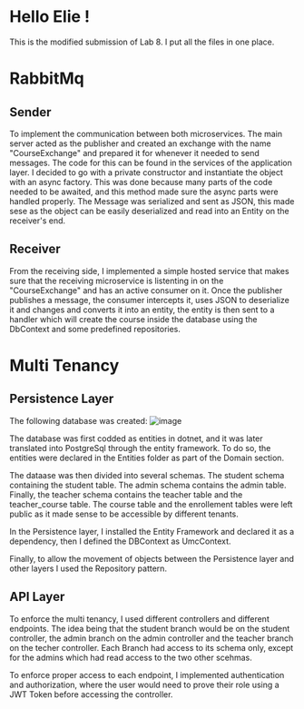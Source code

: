 # Hello Elie !

This is the modified submission of Lab 8. I put all the files in one place.

# RabbitMq

## Sender

To implement the communication between both microservices. The main server acted as the publisher and created an exchange with the name "CourseExchange" and prepared it for whenever it needed to send messages. The code for this can be found in the services of the application layer. I decided to go with a private constructor and instantiate the object with an async factory. This was done because many parts of the code needed to be awaited, and this method made sure the async parts were handled properly. The Message was serialized and sent as JSON, this made sese as the object can be easily deserialized and read into an Entity on the receiver's end.

## Receiver 

From the receiving side, I implemented a simple hosted service that makes sure that the receiving microservice is listenting in on the "CourseExchange" and has an active consumer on it. Once the publisher publishes a message, the consumer intercepts it, uses JSON to deserialize it and changes and converts it into an entity, the entity is then sent to a handler which will create the course inside the database using the DbContext and some predefined repositories. 

# Multi Tenancy

## Persistence Layer

The following database was created:
![image](https://github.com/user-attachments/assets/69d97034-23ab-4eb0-a484-7b991ca9bfc4)


The database was first codded as entities in dotnet, and it was later translated into PostgreSql through the entity framework. To do so, the entities were declared in the Entities folder as part of the Domain section.

The dataase was then divided into several schemas. The student schema containing the student table. The admin schema contains the admin table. Finally, the teacher schema contains the teacher table and the teacher_course table. The course table and the enrollement tables were left public as it made sense to be accessible by different tenants.

In the Persistence layer, I installed the Entity Framework and declared it as a dependency, then I defined the DBContext as UmcContext.

Finally, to allow the movement of objects between the Persistence layer and other layers I used the Repository pattern.

## API Layer

To enforce the multi tenancy, I used different controllers and different endpoints. The idea being that the student branch would be on the student controller, the admin branch on the admin controller and the teacher branch on the techer controller. Each Branch had access to its schema only, except for the admins which had read access to the two other scehmas. 

To enforce proper access to each endpoint, I implemented authentication and authorization, where the user would need to prove their role using a JWT Token before accessing the controller.




